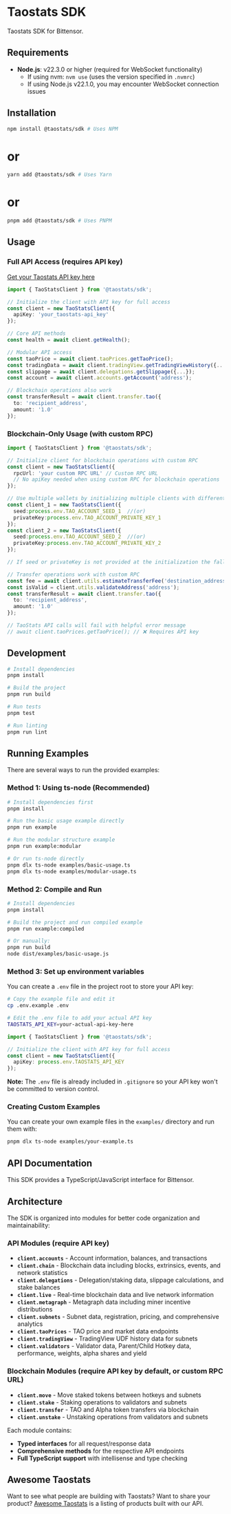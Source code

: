 # Taostats SDK

Taostats SDK for Bittensor.

## Requirements

- **Node.js**: v22.3.0 or higher (required for WebSocket functionality)
  - If using nvm: `nvm use` (uses the version specified in `.nvmrc`)
  - If using Node.js v22.1.0, you may encounter WebSocket connection issues

## Installation

```bash
npm install @taostats/sdk # Uses NPM
```
# or
```bash
yarn add @taostats/sdk # Uses Yarn
```
# or
```bash
pnpm add @taostats/sdk # Uses PNPM
```

## Usage

### Full API Access (requires API key)
[Get your Taostats API key here](https://docs.taostats.io/docs/the-taostats-api)

```typescript
import { TaoStatsClient } from '@taostats/sdk';

// Initialize the client with API key for full access
const client = new TaoStatsClient({
  apiKey: 'your_taostats-api_key'
});

// Core API methods
const health = await client.getHealth();

// Modular API access
const taoPrice = await client.taoPrices.getTaoPrice();
const tradingData = await client.tradingView.getTradingViewHistory({...});
const slippage = await client.delegations.getSlippage({...});
const account = await client.accounts.getAccount('address');

// Blockchain operations also work
const transferResult = await client.transfer.tao({
  to: 'recipient_address',
  amount: '1.0'
});
```

### Blockchain-Only Usage (with custom RPC)

```typescript
import { TaoStatsClient } from '@taostats/sdk';

// Initialize client for blockchain operations with custom RPC
const client = new TaoStatsClient({
  rpcUrl: 'your custom RPC URL' // Custom RPC URL
  // No apiKey needed when using custom RPC for blockchain operations
});

// Use multiple wallets by initializing multiple clients with different TAO_ACCOUNT_SEED or TAO_ACCOUNT_PRIVATE_KEY
const client_1 = new TaoStatsClient({
  seed:process.env.TAO_ACCOUNT_SEED_1  //(or)
  privateKey:process.env.TAO_ACCOUNT_PRIVATE_KEY_1 
});
const client_2 = new TaoStatsClient({
  seed:process.env.TAO_ACCOUNT_SEED_2  //(or)
  privateKey:process.env.TAO_ACCOUNT_PRIVATE_KEY_2 
});

// If seed or privateKey is not provided at the initialization the fallback is to have TAO_ACCOUNT_SEED or TAO_ACCOUNT_PRIVATE_KEY in .env file for blockchain operations

// Transfer operations work with custom RPC
const fee = await client.utils.estimateTransferFee('destination_address', '1.0');
const isValid = client.utils.validateAddress('address');
const transferResult = await client.transfer.tao({
  to: 'recipient_address',
  amount: '1.0'
});

// TaoStats API calls will fail with helpful error message
// await client.taoPrices.getTaoPrice(); // ❌ Requires API key
```

## Development

```bash
# Install dependencies
pnpm install

# Build the project
pnpm run build

# Run tests
pnpm test

# Run linting
pnpm run lint
```

## Running Examples

There are several ways to run the provided examples:

### Method 1: Using ts-node (Recommended)

```bash
# Install dependencies first
pnpm install

# Run the basic usage example directly
pnpm run example

# Run the modular structure example
pnpm run example:modular

# Or run ts-node directly
pnpm dlx ts-node examples/basic-usage.ts
pnpm dlx ts-node examples/modular-usage.ts
```

### Method 2: Compile and Run

```bash
# Install dependencies
pnpm install

# Build the project and run compiled example
pnpm run example:compiled

# Or manually:
pnpm run build
node dist/examples/basic-usage.js
```

### Method 3: Set up environment variables

You can create a `.env` file in the project root to store your API key:

```bash
# Copy the example file and edit it
cp .env.example .env

# Edit the .env file to add your actual API key
TAOSTATS_API_KEY=your-actual-api-key-here

```

```typescript
import { TaoStatsClient } from '@taostats/sdk';

// Initialize the client with API key for full access
const client = new TaoStatsClient({
  apiKey: process.env.TAOSTATS_API_KEY
});

```

**Note:** The `.env` file is already included in `.gitignore` so your API key won't be committed to version control.

### Creating Custom Examples

You can create your own example files in the `examples/` directory and run them with:

```bash
pnpm dlx ts-node examples/your-example.ts
```

## API Documentation

This SDK provides a TypeScript/JavaScript interface for Bittensor.

## Architecture

The SDK is organized into modules for better code organization and maintainability:

### API Modules (require API key)
- **`client.accounts`** - Account information, balances, and transactions
- **`client.chain`** - Blockchain data including blocks, extrinsics, events, and network statistics
- **`client.delegations`** - Delegation/staking data, slippage calculations, and stake balances
- **`client.live`** - Real-time blockchain data and live network information
- **`client.metagraph`** - Metagraph data including miner incentive distributions
- **`client.subnets`** - Subnet data, registration, pricing, and comprehensive analytics
- **`client.taoPrices`** - TAO price and market data endpoints
- **`client.tradingView`** - TradingView UDF history data for subnets
- **`client.validators`** - Validator data, Parent/Child Hotkey data, performance, weights, alpha shares and yield

### Blockchain Modules (require API key by default, or custom RPC URL)
- **`client.move`** - Move staked tokens between hotkeys and subnets
- **`client.stake`** - Staking operations to validators and subnets
- **`client.transfer`** - TAO and Alpha token transfers via blockchain
- **`client.unstake`** - Unstaking operations from validators and subnets

Each module contains:
- **Typed interfaces** for all request/response data
- **Comprehensive methods** for the respective API endpoints
- **Full TypeScript support** with intellisense and type checking

## Awesome Taostats

Want to see what people are building with Taostats? Want to share your product? [Awesome Taostats](https://github.com/taostat/awesome-taostats) is a listing of products built with our API.
